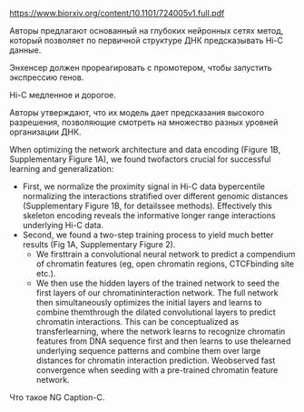 https://www.biorxiv.org/content/10.1101/724005v1.full.pdf

Авторы предлагают основанный на глубоких нейронных сетях метод, который позволяет по первичной структуре ДНК предсказывать Hi-C данные.

Энхенсер должен прореагировать с промотером, чтобы запустить экспрессию генов. 

Hi-C медленное и дорогое.

Авторы утверждают, что их модель дает предсказания высокого разрешения, позволяющие смотреть на множество разных уровней организации ДНК.

When optimizing the network architecture and data encoding (Figure 1B, Supplementary Figure 1A), we found twofactors crucial for successful learning and generalization: 
- First, we normalize the proximity signal in Hi-C data bypercentile normalizing the interactions stratified over different genomic distances (Supplementary Figure 1B, for detailssee methods). Effectively this skeleton encoding reveals the informative longer range interactions underlying Hi-C data.
- Second, we found a two-step training process to yield much better results (Fig 1A, Supplementary Figure 2). 
	- We firsttrain a convolutional neural network to predict a compendium of chromatin features (eg, open chromatin regions, CTCFbinding site etc.). 
	- We then use the hidden layers of the trained network to seed the first layers of our chromatininteraction network. 
The full network then simultaneously optimizes the initial layers and learns to combine themthrough the dilated convolutional layers to predict chromatin interactions. This can be conceptualized as transferlearning, where the network learns to recognize chromatin features from DNA sequence first and then learns to use thelearned underlying sequence patterns and combine them over large distances for chromatin interaction prediction. Weobserved fast convergence when seeding with a pre-trained chromatin feature network.

Что такое NG Caption-C.